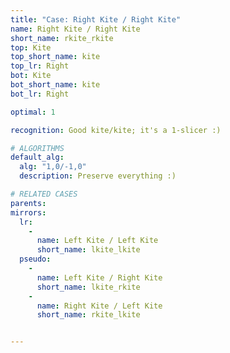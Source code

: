 ```yaml
---
title: "Case: Right Kite / Right Kite"
name: Right Kite / Right Kite
short_name: rkite_rkite
top: Kite
top_short_name: kite
top_lr: Right
bot: Kite
bot_short_name: kite
bot_lr: Right

optimal: 1

recognition: Good kite/kite; it's a 1-slicer :)

# ALGORITHMS
default_alg:
  alg: "1,0/-1,0"
  description: Preserve everything :)

# RELATED CASES
parents:
mirrors:
  lr:
    -
      name: Left Kite / Left Kite
      short_name: lkite_lkite
  pseudo:
    -
      name: Left Kite / Right Kite
      short_name: lkite_rkite
    -
      name: Right Kite / Left Kite
      short_name: rkite_lkite


---
```


